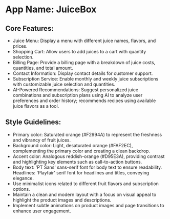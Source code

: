# **App Name**: JuiceBox

## Core Features:

- Juice Menu: Display a menu with different juice names, flavors, and prices.
- Shopping Cart: Allow users to add juices to a cart with quantity selection.
- Billing Page: Provide a billing page with a breakdown of juice costs, quantities, and total amount.
- Contact Information: Display contact details for customer support.
- Subscription Service: Enable monthly and weekly juice subscriptions with customizable juice selection and quantities.
- AI-Powered Recommendations: Suggest personalized juice combinations and subscription plans using AI to analyze user preferences and order history; recommends recipes using available juice flavors as a tool.

## Style Guidelines:

- Primary color: Saturated orange (#F2994A) to represent the freshness and vibrancy of fruit juices.
- Background color: Light, desaturated orange (#FAF2EC), complementing the primary color and creating a clean backdrop.
- Accent color: Analogous reddish-orange (#D95E3A), providing contrast and highlighting key elements such as call-to-action buttons.
- Body text: 'PT Sans' sans-serif font for body text to ensure readability. Headlines: 'Playfair' serif font for headlines and titles, conveying elegance.
- Use minimalist icons related to different fruit flavors and subscription options.
- Maintain a clean and modern layout with a focus on visual appeal to highlight the product images and descriptions.
- Implement subtle animations on product images and page transitions to enhance user engagement.